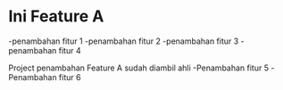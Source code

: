 # Ini Feature A
-penambahan fitur 1
-penambahan fitur 2
-penambahan fitur 3
-penambahan fitur 4

Project penambahan Feature A sudah diambil ahli 
-Penambahan fitur 5
-Penambahan fitur 6
